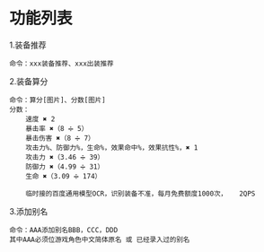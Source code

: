 # 功能列表
1.装备推荐

    命令：xxx装备推荐、xxx出装推荐

2.装备算分

    命令：算分[图片]、分数[图片]
    分数：
        速度 ✖ 2
        暴击率 ✖（8 ➗ 5）
        暴击伤害 ✖（8 ➗ 7）
        攻击力%、防御力%，生命%，效果命中%，效果抗性%，✖ 1
        攻击力 ✖（3.46 ➗ 39）
        防御力 ✖（4.99 ➗ 31）
        生命 ✖（3.09 ➗ 174）

        临时接的百度通用模型OCR，识别装备不准，每月免费额度1000次，	2QPS
3.添加别名

    命令：AAA添加别名BBB，CCC，DDD
    其中AAA必须位游戏角色中文简体原名 或 已经录入过的别名

